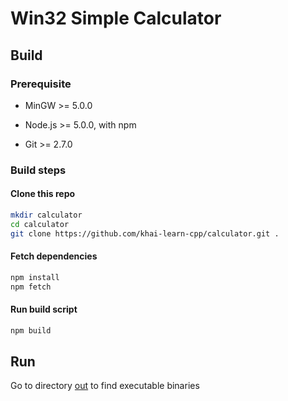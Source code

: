 
# Win32 Simple Calculator

## Build

### Prerequisite

 * MinGW >= 5.0.0

 * Node.js >= 5.0.0, with npm

 * Git >= 2.7.0

### Build steps

#### Clone this repo

```bash
mkdir calculator
cd calculator
git clone https://github.com/khai-learn-cpp/calculator.git .
```

#### Fetch dependencies

```bash
npm install
npm fetch
```

#### Run build script

```bash
npm build
```

## Run

Go to directory [out](./out) to find executable binaries
